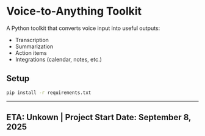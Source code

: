 # Voice-to-Anything Toolkit

A Python toolkit that converts voice input into useful outputs:
- Transcription
- Summarization
- Action items
- Integrations (calendar, notes, etc.)

## Setup
```bash
pip install -r requirements.txt
```

---

## **ETA: Unkown** | **Project Start Date: September 8, 2025**